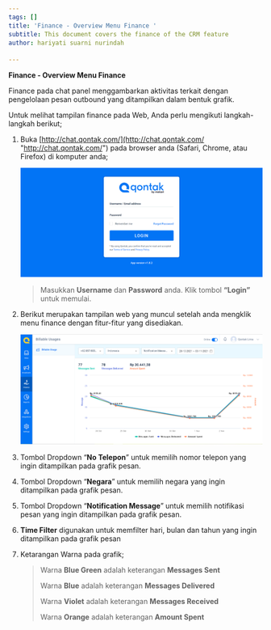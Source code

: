 ```yaml
---
tags: []
title: 'Finance - Overview Menu Finance '
subtitle: This document covers the finance of the CRM feature
author: hariyati suarni nurindah

---
```

**Finance - Overview Menu Finance**

Finance pada chat panel  menggambarkan aktivitas terkait dengan pengelolaan pesan outbound yang ditampilkan dalam bentuk grafik.

Untuk melihat tampilan finance pada Web, Anda perlu mengikuti langkah-langkah berikut;

1. Buka [http://chat.qontak.com/](http://chat.qontak.com/ "http://chat.qontak.com/") pada browser anda (Safari, Chrome, atau Firefox) di komputer anda;

   ![](/uploads/login-qontak-c.png)

   > Masukkan **Username** dan **Password** anda. Klik tombol **“Login”** untuk memulai.
2. Berikut merupakan tampilan web yang muncul setelah anda mengklik menu finance dengan fitur-fitur yang disediakan.

   ![](/uploads/finance.PNG)
3. Tombol Dropdown “**No Telepon**” untuk memilih nomor telepon yang ingin ditampilkan pada grafik pesan.
4. Tombol Dropdown “**Negara**” untuk memilih negara yang ingin ditampilkan pada grafik pesan.
5. Tombol Dropdown “**Notification Message**” untuk memilih notifikasi pesan yang ingin ditampilkan pada grafik pesan.
6. **Time Filter** digunakan untuk memfilter hari, bulan dan tahun yang ingin ditampilkan pada grafik pesan
7. Ketarangan Warna pada grafik;

   > Warna **Blue Green** adalah keterangan **Messages Sent**
   >
   > Warna **Blue** adalah keterangan **Messages Delivered**
   >
   > Warna **Violet** adalah keterangan **Messages Received**
   >
   > Warna **Orange** adalah keterangan **Amount Spent**